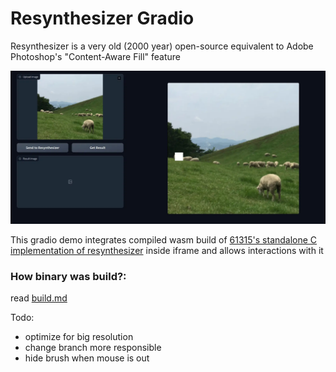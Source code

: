 # Resynthesizer Gradio

Resynthesizer is a very old (2000 year) open-source equivalent to Adobe Photoshop's "Content-Aware Fill" feature

![](/images/animation.webp)

This gradio demo integrates compiled wasm build of [61315's standalone C implementation of resynthesizer](https://github.com/61315/resynthesizer) inside iframe and allows interactions with it

### How binary was build?:

read [build.md](build.md)

Todo:
- optimize for big resolution
- change branch more responsible
- hide brush when mouse is out
